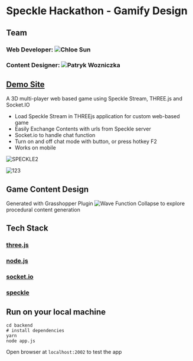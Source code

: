 # Speckle Hackathon - Gamify Design

## Team

### Web Developer: ![Chloe Sun](https://github.com/chloesun)

### Content Designer: ![Patryk Wozniczka](https://github.com/patrykwoz)

## [Demo Site](https://speckle-gamify.herokuapp.com/)

A 3D multi-player web based game using Speckle Stream, THREE.js and Socket.IO

- Load Speckle Stream in THREEjs application for custom web-based game
- Easily Exchange Contents with urls from Speckle server
- Socket.io to handle chat function
- Turn on and off chat mode with button, or press hotkey F2
- Works on mobile

![SPECKLE2](https://user-images.githubusercontent.com/13730281/154366853-fd83901c-2468-4795-aefd-7d67f9efb4ac.PNG)

![123](https://user-images.githubusercontent.com/13730281/154366652-9f30d857-6f33-489a-8b36-43a9e68844f8.PNG)

## Game Content Design

Generated with Grasshopper Plugin ![Wave Function Collapse](https://www.food4rhino.com/en/app/monoceros) to explore procedural content generation

## Tech Stack

### [three.js](https://threejs.org/)

### [node.js](https://nodejs.org/en/)

### [socket.io](https://socket.io/)

### [speckle](https://speckle.systems/)

## Run on your local machine

```
cd backend
# install dependencies
yarn
node app.js
```

Open browser at `localhost:2002` to test the app
